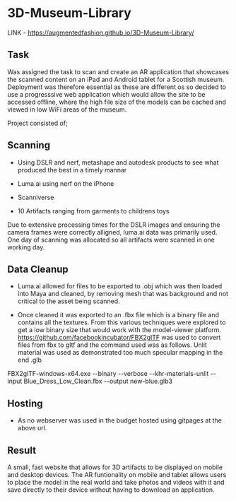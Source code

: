 # 3D-Museum-Library

LINK - https://augmentedfashion.github.io/3D-Museum-Library/

<h2>Task</h2>

Was assigned the task to scan and create an AR application that showcases the scanned content on an iPad and Android tablet for a Scottish museum. Deployment was therefore essential as these are different os so decided to use a progresssive web application which would allow the site to be accessed offline, where the high file size of the models can be cached and viewed in low WiFi areas of the museum.

Project consisted of; 

<h2>Scanning</h2>

- Using DSLR and nerf, metashape and autodesk products to see what produced the best in a timely mannar

- Luma.ai using nerf on the iPhone

- Scanniverse

- 10 Artifacts ranging from garments to childrens toys

  
Due to extensive processing times for the DSLR images and ensuring the camera frames were correctly alligned, luma.ai data was primarily used. One day of scanning was allocated so all artifacts were scanned in one working day.

<h2>Data Cleanup</h2>

- Luma.ai allowed for files to be exported to .obj which was then loaded into Maya and cleaned, by removing mesh that was background and not critical to the asset being scanned. 

- Once cleaned it was exported to an .fbx file which is a binary file and contains all the textures. From this various techniques were explored to get a low binary size that would work with the model-viewer platform.
https://github.com/facebookincubator/FBX2glTF was used to convert files from fbx to gltf and the command used was as follows. Unlit material was used as demonstrated too much specular mapping in the end .glb

FBX2glTF-windows-x64.exe --binary --verbose --khr-materials-unlit --input Blue_Dress_Low_Clean.fbx --output new-blue.glb3

<h2>Hosting</h2>

- As no webserver was used in the budget hosted using gitpages at the above url. 

<h2>Result</h2>

A small, fast website that allows for 3D artifacts to be displayed on mobile and desktop devices. The AR funtionality on mobile and tablet allows users to place the model in the real world and take photos and videos with it and save directly to their device without having to download an application. 
